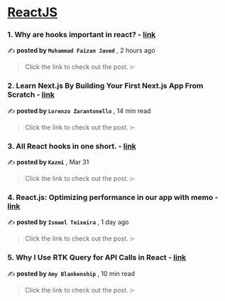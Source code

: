 
<h1><a href=https://medium.com/tag/reactjs/recommended target="_blank" rel="noopener noreferrer">ReactJS</a></h1>
<h3>1. Why are hooks important in react? - <a href=https://medium.com/@faizanjavid71/why-are-hooks-important-in-react-ce0bacd91e9b?source=tag_recommended_feed---------0-84----------reactjs----------99b22d97_0476_44df_b60e_11121b191d01------- target="_blank" rel="noopener noreferrer">link</a></h3>

✍️ **posted by `Muhammad Faizan Javed`** <date> , 2 hours ago</date>

<blockquote>Click the link to check out the post. ⌲</blockquote>

<h3>2. Learn Next.js By Building Your First Next.js App From Scratch - <a href=https://medium.com/gitconnected/learn-next-js-by-building-your-first-next-js-app-from-scratch-8ec7cc93a9cb?source=tag_recommended_feed---------1-107----------reactjs----------99b22d97_0476_44df_b60e_11121b191d01------- target="_blank" rel="noopener noreferrer">link</a></h3>

✍️ **posted by `Lorenzo Zarantonello`** <date> , 14 min read</date>

<blockquote>Click the link to check out the post. ⌲</blockquote>

<h3>3. All React hooks in one short. - <a href=https://medium.com/@AbidKazmi/all-react-hooks-in-one-short-4b0ed4b5a6e4?source=tag_recommended_feed---------2-85----------reactjs----------99b22d97_0476_44df_b60e_11121b191d01------- target="_blank" rel="noopener noreferrer">link</a></h3>

✍️ **posted by `Kazmi`** <date> , Mar 31</date>

<blockquote>Click the link to check out the post. ⌲</blockquote>

<h3>4. React.js: Optimizing performance in our app with memo - <a href=https://medium.com/@ismaeljtl/react-js-optimizing-performance-in-our-app-with-memo-a9db7a66c2de?source=tag_recommended_feed---------3-84----------reactjs----------99b22d97_0476_44df_b60e_11121b191d01------- target="_blank" rel="noopener noreferrer">link</a></h3>

✍️ **posted by `Ismael Teixeira`** <date> , 1 day ago</date>

<blockquote>Click the link to check out the post. ⌲</blockquote>

<h3>5. Why I Use RTK Query for API Calls in React - <a href=https://medium.com/codex/why-i-use-rtk-query-for-api-calls-in-react-fee9e2a4538?source=tag_recommended_feed---------4-107----------reactjs----------99b22d97_0476_44df_b60e_11121b191d01------- target="_blank" rel="noopener noreferrer">link</a></h3>

✍️ **posted by `Amy Blankenship`** <date> , 10 min read</date>

<blockquote>Click the link to check out the post. ⌲</blockquote>

